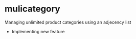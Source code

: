 # mulicategory
Managing unlimited product categories using an adjecency list
- Implementing new feature

